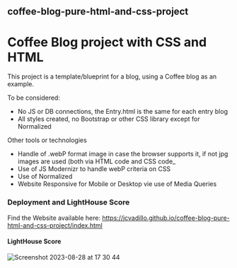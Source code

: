 ## coffee-blog-pure-html-and-css-project
# Coffee Blog project with CSS and HTML

This project is a template/blueprint for a blog, using a Coffee blog as an example.

To be considered:
- No JS or DB connections, the Entry.html is the same for each entry blog
- All styles created, no Bootstrap or other CSS library except for Normalized

Other tools or technologies
- Handle of .webP format image in case the browser supports it, if not jpg images are used (both via HTML code and CSS code_
- Use of JS Modernizr to handle webP criteria on CSS
- Use of Normalized
- Website Responsive for Mobile or Desktop vie use of Media Queries

### Deployment and LightHouse Score 
Find the Website available here: https://jcvadillo.github.io/coffee-blog-pure-html-and-css-project/index.html

#### LightHouse Score 

![Screenshot 2023-08-28 at 17 30 44](https://github.com/JCVadillo/coffee-blog-pure-html-and-css-project/assets/43447117/aa60309f-4497-4e18-864c-9afe02113353)
